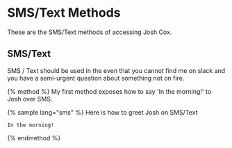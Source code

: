# SMS/Text Methods

These are the SMS/Text methods of accessing Josh Cox.

## SMS/Text

SMS / Text should be used in the even that you cannot find me on slack
and you have a semi-urgent question about something not on fire.

{% method %}
My first method exposes how to say 'In the morning!' to Josh over SMS.

{% sample lang="sms" %}
Here is how to greet Josh on SMS/Text

```sms
In the morning!
```

{% endmethod %}
